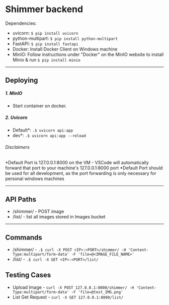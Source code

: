 # Shimmer backend

Dependencies:
- uvicorn: `$ pip install uvicorn`
- python-multipart: `$ pip install python-multipart`
- FastAPI: `$ pip install fastapi`
- Docker: Install Docker Client on Windows machine
- MinIO: Follow instructions under "Docker" on the MinIO website to install Minio & run `$ pip install minio`
<hr/>

## Deploying
##### 1. MinIO
- Start container on docker. 

##### 2. Uvicorn
- Default*: `.$ uvicorn api:app`
- dev*: `.$ uvicorn api:app --reload`

###### Disclaimers
*Default Port is 127.0.0.1:8000 on the VM - VSCode will automatically forward that port to your machine's 127.0.0.1:8000 port
*Default Port should be used for all development, as the port forwarding is only necessary for personal windows machines

<hr/>

## API Paths
- /shimmer/ - POST image
- /list/ - list all images stored in Images bucket
<hr/>

## Commands
- /shimmer/ - `.$ curl -X POST <IP>:<PORT>/shimmer/ -H 'Content-Type:multipart/form-data' -F 'file=@<IMAGE_FILE_NAME>'`
- /list/ - `.$ curl -X GET <IP>:<PORT>/list/ `

## Testing Cases
- Upload Image - `curl -X POST 127.0.0.1:8000/shimmer/ -H 'Content-Type:multipart/form-data' -F 'file=@test_IMG.png'`
- List Get Request - `curl -X GET 127.0.0.1:8000/list/`
